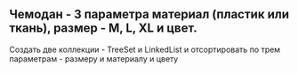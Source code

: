 ## Чемодан - 3 параметра материал (пластик или ткань), размер - M, L, XL и цвет. 
Создать две коллекции - TreeSet и LinkedList и отсортировать по трем параметрам - размеру и материалу и цвету